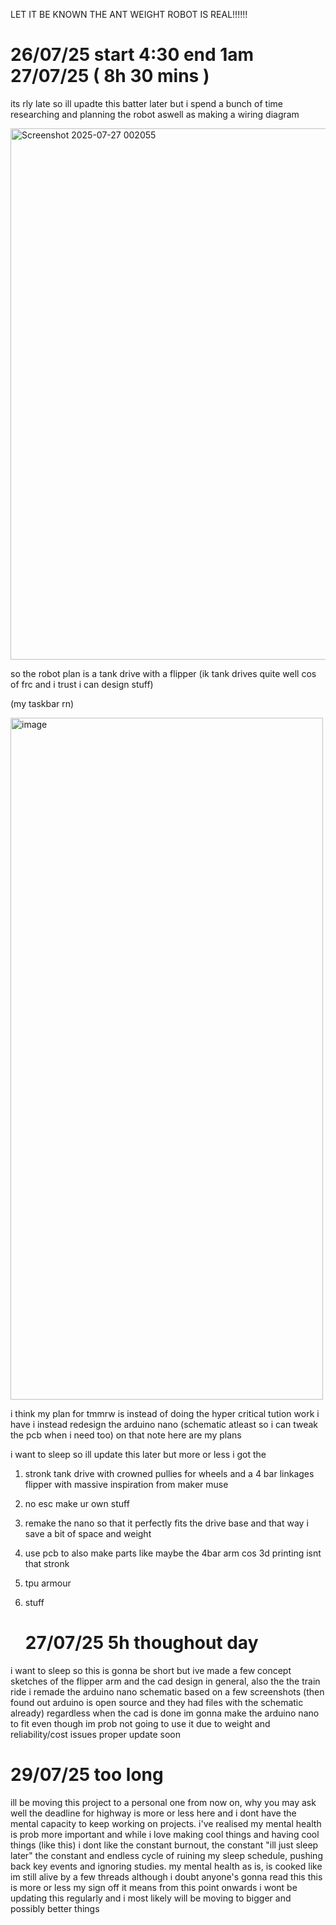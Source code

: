 LET IT BE KNOWN THE ANT WEIGHT ROBOT IS REAL!!!!!!



# 26/07/25 start 4:30 end 1am 27/07/25 ( 8h 30 mins )

its rly late so ill upadte this batter later but i spend a bunch of time researching and planning the robot aswell as making a wiring diagram

<img width="1176" height="850" alt="Screenshot 2025-07-27 002055" src="https://github.com/user-attachments/assets/6fad89b8-0d61-4009-a5e3-23b059b76053" />


so the robot plan is a tank drive with a flipper (ik tank drives quite well cos of frc and i trust i can design stuff)

(my taskbar rn)

<img width="500" height="1091" alt="image" src="https://github.com/user-attachments/assets/37299a53-5b68-4995-87f9-b7e7981d14d2" />



i think my plan for tmmrw is instead of doing the hyper critical tution work i have i instead redesign the arduino nano (schematic atleast so i can tweak the pcb when i need too)
on that note here are my plans


i want to sleep so ill update this later but more or less i got the 

1. stronk tank drive with crowned pullies for wheels and a 4 bar linkages flipper with massive inspiration from maker muse
2. no esc make ur own stuff
3. remake the nano so that it perfectly fits the drive base and that way i save a bit of space and weight
4. use pcb to also make parts like maybe the 4bar arm cos 3d printing isnt that stronk
5. tpu armour 
4. stuff

   # 27/07/25 5h thoughout day
i want to sleep so this is gonna be short but ive made a few concept sketches of the flipper arm and the cad design in general, also the the train ride i remade the arduino nano schematic based on a few screenshots (then found out arduino is open source and they had files with the schematic already) regardless when the cad is done im gonna make the arduino nano to fit even though im prob not going to use it due to weight and reliability/cost issues
 proper update soon


# 29/07/25 too long

ill be moving this project to a personal one from now on, why you may ask well the deadline for highway is more or less here and i dont have the mental capacity to keep working on projects. i've realised my mental health is prob more important and while i love making cool things and having cool things (like this) i dont like the constant burnout, the constant "ill just sleep later" the constant and endless cycle of ruining my sleep schedule, pushing back key events and ignoring studies. my mental health as is, is cooked like im still alive by a few threads although i doubt anyone's gonna read this this is more or less my sign off it means from this point onwards i wont be updating this regularly and i most likely will be moving to bigger and possibly better things

